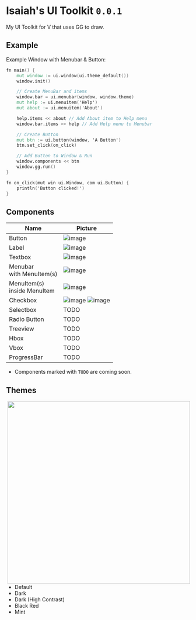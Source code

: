 # Isaiah's UI Toolkit `0.0.1`

My UI Toolkit for V that uses GG to draw.

## Example 

Example Window with Menubar & Button:
```v
fn main() {
	mut window := ui.window(ui.theme_default())
	window.init()

	// Create MenuBar and items
	window.bar = ui.menubar(window, window.theme)
	mut help := ui.menuitem('Help')
	mut about := ui.menuitem('About')

	help.items << about // Add About item to Help menu
	window.bar.items << help // Add Help menu to Menubar

	// Create Button
	mut btn := ui.button(window, 'A Button')
	btn.set_click(on_click)

	// Add Button to Window & Run
	window.components << btn
	window.gg.run() 
}

fn on_click(mut win ui.Window, com ui.Button) {
	println('Button clicked!')
}
```

## Components

| Name | Picture |
|----------|----|
| Button   | ![image](https://user-images.githubusercontent.com/16439221/145850158-0e5b030a-0354-47bb-8657-b94adb4fb9d6.png) |
| Label    | ![image](https://user-images.githubusercontent.com/16439221/145852596-5a5703a3-0b74-449b-aeeb-5666686337b4.png) |
| Textbox  | ![image](https://user-images.githubusercontent.com/16439221/145852324-9fad9743-ca1d-4699-a39c-e33716c7c211.png) |
| Menubar<br>with MenuItem(s)  | ![image](https://user-images.githubusercontent.com/16439221/145851112-d46da49e-15d9-46d8-870d-818e5a52dd31.png) |
| MenuItem(s)<br>inside MenuItem | ![image](https://user-images.githubusercontent.com/16439221/145851571-4831068a-bf5e-4213-9c8e-7fde12148eb3.png) |
| Checkbox | ![image](https://user-images.githubusercontent.com/16439221/145850433-8c21cd91-a249-465b-bab8-ecfd36cace72.png) ![image](https://user-images.githubusercontent.com/16439221/145850800-da4f23ae-1782-44f9-8f10-445f15dc4826.png) |
| Selectbox    | TODO |
| Radio Button | TODO |
| Treeview     | TODO |
| Hbox         | TODO |
| Vbox         | TODO |
| ProgressBar  | TODO |

* Components marked with `TODO` are coming soon.

## Themes
<img src="https://user-images.githubusercontent.com/16439221/145848863-24e02a00-1820-4382-a52c-a4976fb7f70b.png" align="right" style="diasplay:inline" width="500">

- Default
- Dark
- Dark (High Contrast)
- Black Red
- Mint
